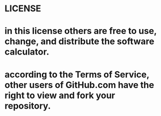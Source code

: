# LICENSE
# in this license  others are free to use, change, and distribute the software calculator.
# according to the Terms of Service, other users of GitHub.com have the right to view and fork your repository.
